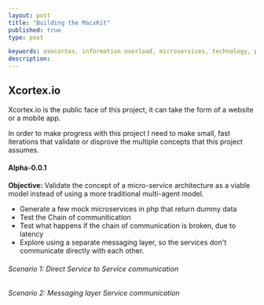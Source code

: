 ```yaml
---
layout: post
title: "Building the MacxKit"
published: true
type: post

keywords: exocortex, information overload, microservices, technology, programming
description:
---
```


<!-- Recap of the previous post and explanation of the current concept -->

## Xcortex.io

Xcortex.io is the public face of this project, it can take the form of a website or a mobile app.

In order to make progress with this project I need to make small, fast iterations that validate or disprove the multiple concepts that this project assumes.

#### Alpha-0.0.1

**Objective:** Validate the concept of a micro-service architecture as a viable model instead of using a more traditional multi-agent model.

- Generate a few mock microservices in php that return dummy data
- Test the Chain of communitication
- Test what happens if the chain of communication is broken, due to latency
- Explore using a separate messaging layer, so the services don't communicate directly with each other.

###### Scenario 1: Direct Service to Service communication


###### Scenario 2: Messaging layer Service communication
